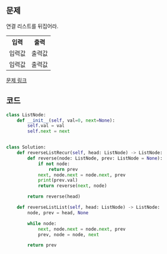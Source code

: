 ## 문제

연결 리스트를 뒤집어라.

 <table>
	<th>입력</th>
	<th>출력</th>
	<tr><!-- 첫번째 줄 시작 -->
	    <td>입력값</td>
	    <td>출력값</td>
	</tr><!-- 첫번째 줄 끝 -->
	<tr><!-- 두번째 줄 시작 -->
	    <td>입력값</td>
	    <td>출력값</td>
	</tr><!-- 두번째 줄 끝 -->
    </table>

<a href="https://leetcode.com/problems/reverse-linked-list/
" target="_blank">문제 링크</a>

## 코드

```python
class ListNode:
    def __init__(self, val=0, next=None):
        self.val = val
        self.next = next


class Solution:
    def reverseListRecur(self, head: ListNode) -> ListNode:
        def reverse(node: ListNode, prev: ListNode = None):
            if not node:
                return prev
            next, node.next = node.next, prev
            print(prev.val)
            return reverse(next, node)

        return reverse(head)

    def reverseListList(self, head: ListNode) -> ListNode:
        node, prev = head, None

        while node:
            next, node.next = node.next, prev
            prev, node = node, next

        return prev
```